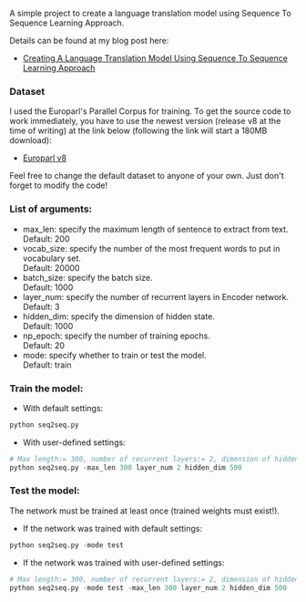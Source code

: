 A simple project to create a language translation model using Sequence To Sequence Learning Approach.

Details can be found at my blog post here:

* [Creating A Language Translation Model Using Sequence To Sequence Learning Approach](https://chunml.github.io/ChunML.github.io/project/Sequence-To-Sequence/)

### Dataset

I used the Europarl's Parallel Corpus for training. To get the source code to work immediately, you have to use the newest version (release v8 at the time of writing) at the link below (following the link will start a 180MB download):

* [Europarl v8](http://www.statmt.org/wmt15/europarl-v8.fi-en.tgz)

Feel free to change the default dataset to anyone of your own. Just don't forget to modify the code!

### List of arguments:

* max_len: specify the maximum length of sentence to extract from text.  
Default: 200
* vocab_size: specify the number of the most frequent words to put in vocabulary set.  
Default: 20000
* batch_size: specify the batch size.  
Default: 1000
* layer_num: specify the number of recurrent layers in Encoder network.  
Default: 3
* hidden_dim: specify the dimension of hidden state.  
Default: 1000
* np_epoch: specify the number of training epochs.  
Default: 20
* mode: specify whether to train or test the model.  
Default: train

### Train the model:

* With default settings:

```python
python seq2seq.py
```

* With user-defined settings:

```python
# Max length:= 300, number of recurrent layers:= 2, dimension of hidden state:= 500
python seq2seq.py -max_len 300 layer_num 2 hidden_dim 500
```

### Test the model:

The network must be trained at least once (trained weights must exist!).

* If the network was trained with default settings:

```python
python seq2seq.py -mode test
```

* If the network was trained with user-defined settings:

```python
# Max length:= 300, number of recurrent layers:= 2, dimension of hidden state:= 500
python seq2seq.py -mode test -max_len 300 layer_num 2 hidden_dim 500
```
